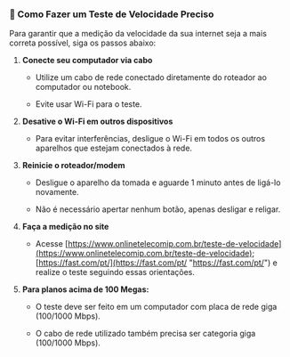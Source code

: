
### 📶 Como Fazer um Teste de Velocidade Preciso

Para garantir que a medição da velocidade da sua internet seja a mais correta possível, siga os passos abaixo:

1. **Conecte seu computador via cabo**
    
    - Utilize um cabo de rede conectado diretamente do roteador ao computador ou notebook.
        
    - Evite usar Wi-Fi para o teste.
        
2. **Desative o Wi-Fi em outros dispositivos**
    
    - Para evitar interferências, desligue o Wi-Fi em todos os outros aparelhos que estejam conectados à rede.
        
3. **Reinicie o roteador/modem**
    
    - Desligue o aparelho da tomada e aguarde 1 minuto antes de ligá-lo novamente.
        
    - Não é necessário apertar nenhum botão, apenas desligar e religar.
        
4. **Faça a medição no site**
    
    - Acesse [https://www.onlinetelecomip.com.br/teste-de-velocidade](https://www.onlinetelecomip.com.br/teste-de-velocidade); [https://fast.com/pt/](https://fast.com/pt/ "https://fast.com/pt/") e realize o teste seguindo essas orientações.
    
5. **Para planos acima de 100 Megas:**
    
    - O teste deve ser feito em um computador com placa de rede giga (100/1000 Mbps).
        
    - O cabo de rede utilizado também precisa ser categoria giga (100/1000 Mbps).